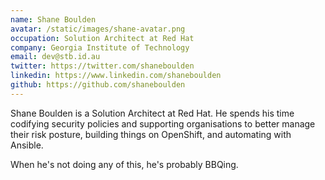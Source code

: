 ```yaml
---
name: Shane Boulden
avatar: /static/images/shane-avatar.png
occupation: Solution Architect at Red Hat
company: Georgia Institute of Technology
email: dev@stb.id.au
twitter: https://twitter.com/shaneboulden
linkedin: https://www.linkedin.com/shaneboulden
github: https://github.com/shaneboulden
---
```


Shane Boulden is a Solution Architect at Red Hat. He spends his time codifying security policies and supporting organisations to better manage their risk posture, building things on OpenShift, and automating with Ansible.

When he's not doing any of this, he's probably BBQing.
